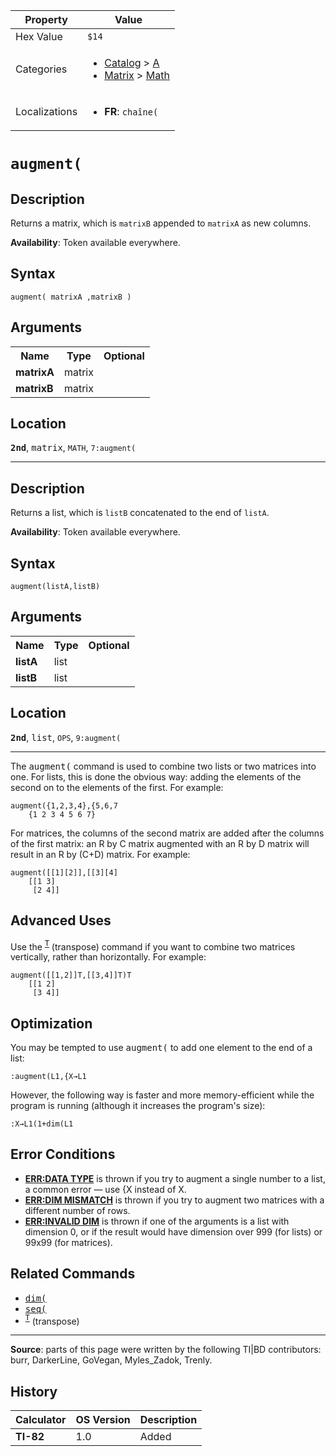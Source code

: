 | Property      | Value |
|---------------|-------|
| Hex Value     | `$14`|
| Categories    | <ul><li>[Catalog](<../categories/Catalog.md>) > [A](<../categories/Catalog.md#A>)</li><li>[Matrix](<../categories/Matrix.md>) > [Math](<../categories/Matrix.md#Math>)</li></ul> |
| Localizations | <ul><li><b>FR</b>: `chaîne(`</li></ul> |

# `augment(`

## Description
Returns a matrix, which is `matrixB` appended to `matrixA` as new columns.


<b>Availability</b>: Token available everywhere.

## Syntax
`augment( matrixA ,matrixB )`

## Arguments
<table>
<tr><th>Name</th><th>Type</th><th>Optional</th></tr>

<tr><td><b>matrixA</b></td><td>matrix</td><td></td></tr>

<tr><td><b>matrixB</b></td><td>matrix</td><td></td></tr>

</table>

## Location
<tt><kbd><b>2nd</b></kbd></tt>, <kbd>matrix</kbd>, `MATH`, `7:augment(`
<hr>

## Description
Returns a list, which is `listB` concatenated to the end of `listA`.


<b>Availability</b>: Token available everywhere.

## Syntax
`augment(listA,listB)`

## Arguments
<table>
<tr><th>Name</th><th>Type</th><th>Optional</th></tr>

<tr><td><b>listA</b></td><td>list</td><td></td></tr>

<tr><td><b>listB</b></td><td>list</td><td></td></tr>

</table>

## Location
<tt><kbd><b>2nd</b></kbd></tt>, <kbd>list</kbd>, `OPS`, `9:augment(`
<hr>

The <tt>augment(</tt> command is used to combine two lists or two matrices into one. For lists, this is done the obvious way: adding the elements of the second on to the elements of the first. For example:

```ti-basic
augment({1,2,3,4},{5,6,7
    {1 2 3 4 5 6 7}
```

For matrices, the columns of the second matrix are added after the columns of the first matrix: an R by C matrix augmented with an R by D matrix will result in an R by (C+D) matrix. For example:

```ti-basic
augment([[1][2]],[[3][4]
    [[1 3]
     [2 4]]
```

## Advanced Uses

Use the <tt><sup><a href="transpose">T</a></sup></tt> (transpose) command if you want to combine two matrices vertically, rather than horizontally. For example:

```ti-basic
augment([[1,2]]T,[[3,4]]T)T
    [[1 2]
     [3 4]]
```

## Optimization

You may be tempted to use <tt>augment(</tt> to add one element to the end of a list:

```ti-basic
:augment(L1,{X→L1
```

However, the following way is faster and more memory-efficient while the program is running (although it increases the program's size):

```ti-basic
:X→L1(1+dim(L1
```

## Error Conditions

*   **[ERR:DATA TYPE](errors#datatype)** is thrown if you try to augment a single number to a list, a common error — use {X instead of X.
*   **[ERR:DIM MISMATCH](errors#dimmismatch)** is thrown if you try to augment two matrices with a different number of rows.
*   **[ERR:INVALID DIM](errors#invaliddim)** is thrown if one of the arguments is a list with dimension 0, or if the result would have dimension over 999 (for lists) or 99x99 (for matrices).

## Related Commands

*   <tt><a href="dim(.md">dim(</a></tt>
*   <tt><a href="seq(.md">seq(</a></tt>
*   <tt><sup><a href="transpose">T</a></sup></tt> (transpose)

* * *

**Source**: parts of this page were written by the following TI|BD contributors: burr, DarkerLine, GoVegan, Myles_Zadok, Trenly.

## History
| Calculator | OS Version | Description |
|------------|------------|-------------|
| <b>TI-82</b> | 1.0 | Added |


